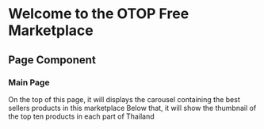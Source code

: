 # Welcome to the OTOP Free Marketplace

## Page Component

### Main Page

On the top of this page, it will displays the carousel containing the best sellers products in this marketplace
Below that, it will show the thumbnail of the top ten products in each part of Thailand
